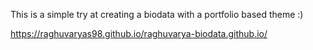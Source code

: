 This is a simple try at creating a biodata with a portfolio based theme :)

https://raghuvaryas98.github.io/raghuvarya-biodata.github.io/
